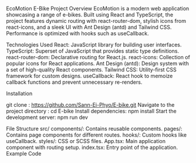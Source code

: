 EcoMotion E-Bike Project
Overview
EcoMotion is a modern web application showcasing a range of e-bikes. Built using React and TypeScript, the project features dynamic routing with react-router-dom, stylish icons from react-icons, and a sleek UI with Ant Design (antd) and Tailwind CSS. Performance is optimized with hooks such as useCallback.


Technologies Used
React: JavaScript library for building user interfaces.
TypeScript: Superset of JavaScript that provides static type definitions.
react-router-dom: Declarative routing for React.js.
react-icons: Collection of popular icons for React applications.
Ant Design (antd): Design system with a set of high-quality React components.
Tailwind CSS: Utility-first CSS framework for custom designs.
useCallback: React hook to memoize callback functions and prevent unnecessary re-renders.

Installation

git clone : https://github.com/Sann-Ei-Phyo/E-bike.git
Navigate to the project directory : cd E-bike
Install dependencies: npm install
Start the development server: npm run dev

File Structure
src/
components/: Contains reusable components.
pages/: Contains page components for different routes.
hooks/: Custom hooks like useCallback.
styles/: CSS or SCSS files.
App.tsx: Main application component with routing setup.
index.tsx: Entry point of the application.
Example Code

